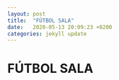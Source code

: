 ```yaml
---
layout: post
title:  "FÚTBOL SALA"
date:   2020-05-13 20:09:23 +0200
categories: jekyll update
---
```


# FÚTBOL SALA
